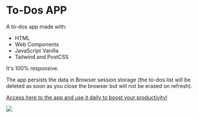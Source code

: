 # To-Dos APP
A to-dos app made with:
- HTML
- Web Components
- JavaScript Vanilla
- Tailwind and PostCSS

It's 100% responsive.

The app persists the data in Browser session storage (the to-dos list will be deleted as soon as you close the browser but will not be erased on refresh).

[Access here to the app and use it daily to boost your productivity!](https://cristianblar.github.io/todos_app/)

![](https://res.cloudinary.com/cristianblar/image/upload/v1621962742/Portfolio/TodoApp_vctrhj.png)
